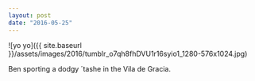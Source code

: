 ```yaml
---
layout: post
date: "2016-05-25"
---
```


![yo yo]({{ site.baseurl }}/assets/images/2016/tumblr_o7qh8fhDVU1r16syio1_1280-576x1024.jpg)

Ben sporting a dodgy ´tashe in the Vila de Gracia.
